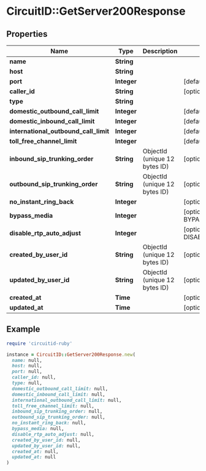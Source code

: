 # CircuitID::GetServer200Response

## Properties

| Name | Type | Description | Notes |
| ---- | ---- | ----------- | ----- |
| **name** | **String** |  |  |
| **host** | **String** |  |  |
| **port** | **Integer** |  | [default to 5060] |
| **caller_id** | **String** |  | [optional] |
| **type** | **String** |  |  |
| **domestic_outbound_call_limit** | **Integer** |  | [default to 10] |
| **domestic_inbound_call_limit** | **Integer** |  | [default to 10] |
| **international_outbound_call_limit** | **Integer** |  | [default to 10] |
| **toll_free_channel_limit** | **Integer** |  | [default to 10] |
| **inbound_sip_trunking_order** | **String** | ObjectId (unique 12 bytes ID) | [optional] |
| **outbound_sip_trunking_order** | **String** | ObjectId (unique 12 bytes ID) | [optional] |
| **no_instant_ring_back** | **Integer** |  | [optional] |
| **bypass_media** | **Integer** |  | [optional][default to BYPASS_MEDIA::N0] |
| **disable_rtp_auto_adjust** | **Integer** |  | [optional][default to DISABLE_RTP_AUTO_ADJUST::N0] |
| **created_by_user_id** | **String** | ObjectId (unique 12 bytes ID) | [optional] |
| **updated_by_user_id** | **String** | ObjectId (unique 12 bytes ID) | [optional] |
| **created_at** | **Time** |  | [optional] |
| **updated_at** | **Time** |  | [optional] |

## Example

```ruby
require 'circuitid-ruby'

instance = CircuitID::GetServer200Response.new(
  name: null,
  host: null,
  port: null,
  caller_id: null,
  type: null,
  domestic_outbound_call_limit: null,
  domestic_inbound_call_limit: null,
  international_outbound_call_limit: null,
  toll_free_channel_limit: null,
  inbound_sip_trunking_order: null,
  outbound_sip_trunking_order: null,
  no_instant_ring_back: null,
  bypass_media: null,
  disable_rtp_auto_adjust: null,
  created_by_user_id: null,
  updated_by_user_id: null,
  created_at: null,
  updated_at: null
)
```

